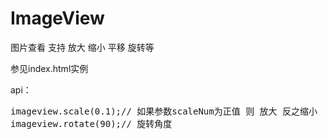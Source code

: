 ImageView
=========

图片查看 支持 放大 缩小 平移 旋转等
<p>参见index.html实例</p>
<p>api：</p>
<pre>
imageview.scale(0.1);// 如果参数scaleNum为正值 则 放大 反之缩小
imageview.rotate(90);// 旋转角度
</pre>
